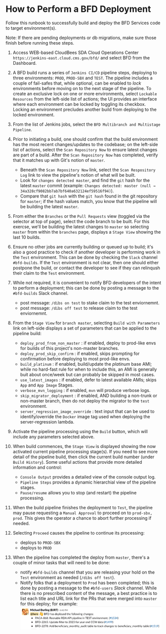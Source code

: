 # How to Perform a BFD Deployment

Follow this runbook to successfully build and deploy the BFD Services code to target environment(s).

Note: If there are pending deployments or db migrations, make sure those finish before running these steps.

1. Access WEB-based CloudBees SDA Cloud Operations Center ```https://jenkins-east.cloud.cms.gov/bfd/``` and select BFD from the Dashboard.

2. A BFD build runs a series of ```Jenkins CI/CD``` pipeline steps, deploying to three environments: `PROD`, `PROD-SBX` and `TEST`. The pipeline includes a couple of fail-safes that, while optional, can be enabled to _lock_ environments before moving on to the next stage of the pipeline. To create an exclusive lock on one or more environments, select ```Lockable Resources``` from the left-side list of actions; the UI provides an interface where each environment can be locked by toggling its checkbox. Locking an environment precludes another build from deploying to the locked environment. 

3. From the list of Jenkins jobs, select the ```BFD Multibranch and Multistage Pipeline```.

4. Prior to initiating a build, one should confirm that the build environment has the most recent changes/updates to the codebase; on the left-side list of actions, select the ```Scan Repository Now``` to ensure latest changes are part of a build. After the ```Scan Repository Now``` has completed, verify that it matches up with Git's notion of ```master```. 

    - Beneath the `Scan Repository Now` link, select the `Scan Respository Log` link to view the pipeline's notion of what will be built. 
    - Look for `changes detected master`, and find the `git` hash for the latest `master` commit (example: ```Changes detected: master (null → 34a328cf9082bb7ab7bf640a632124ef59516f94)```).
    - Compare that `git hash` with the `git hash` found in the git repository for `master`; if the hash values match, you know that the pipeline will be building the latest `master`.

5. From either the ```Branches``` or the ```Pull Requests``` view (toggled via the selector at top of page), select the code branch to be built. For this exercse, we'll be building the latest changes to ```master``` so selecting ```master``` from within the ```branches``` page, displays a ```Stage View``` showing the last 10 builds.

6. Ensure no other jobs are currently building or queued up to build; it's also a good practice to check if another developer is performing work in the ```Test``` environment. This can be done by checking the ```Slack``` channel ```#bfd-builds```. If the ```Test``` environment is not clear, then one should either postpone the build, or contact the developer to see if they can relinqush their claim to the ```Test``` environment.

7. While not required, it is convenient to notify BFD developers of the intent to perform a deployment; this can be done by posting a message to the ```#bfd-builds``` Slack channel.
    - post message: ```/dibs on test``` to stake claim to the test enviornemnt.
    - post message: ```/dibs off test``` to release claim to the test enviornemnt.

8. From the ```Stage View``` for ```branch master```, selecting ```Build with Parameters``` link on left-side displays a set of parameters that can be applied to the pipeline build:
    - `deploy_prod_from_non_master` : if enabled, deploy to prod-like envs for builds of this project's non-master branches.
    - `deploy_prod_skip_confirm` : if enabled, skips prompting for confirmation before deploying to most prod-like envs.
    - `build_platinum` : if enabled, build/update the _platinum_ base AMI; while no hard-fast rule for when to include this, an AMI is generally buit about once/week but can probably be skipped in most cases.
    - `use_latest_images` : if enabled, defer to latest available AMIs; skips `App` and `App Image` Stages.
    - `verbose_mvn_logging` : if enabled, `mvn` will produce verbose logs.
    - `skip_migrator_deployment` : if enabled, AND building a non-trunk or non-master branch, then do not deploy the migrator to the `test` environment.
    - `server_regression_image_override` : text input that can be used to identify/override the `Docker` image tag used when deploying the server-regression lambda.

9. Activate the pipeline processing using the ```Build``` button, which will include any parameters selected above.

10. When build commences, the ```Stage View``` is displayed showing the now activated current pipeline processing stage(s). If you need to see more detail of the pipeline build, then click the current build number (under ```Build History```). Some useful actions that provide more detailed information and control:
    - ```Console Output``` provides a detailed view of the console output log.
    - ```Pipeline Steps``` provides a dynamic hierarchial view of the pipeline stages.
    - ```Pause/resume``` allows you to stop (and restart) the pipeline processing.

11. When the build pipeline finishes the deployment to ```Test```, the pipeline may pause requesting a ```Manual Approval``` to proceed on to ```prod-sbx, prod```. This gives the operator a chance to abort further processing if needed.

12. Selecting ```Proceed``` causes the pipeline to continue its processing:
    - deploys to ```PROD-SBX``` 
    - deploys to ```PROD```

13. When the pipeline has completed the deploy from ```master```, there's a couple of minor tasks that will need to be done:
    - notify ```#bfd-builds``` channel that you are releasing your hold on the ```Test``` environment as needed (```/dibs off test```).  
    - Notify folks that a deployment to ```Prod``` has been completed; this is done by posting a message to the `#bfd-users` _Slack_ channel. While there is no prescribed content of the message, a best practice is to list each title and URL link for the PRs that were merged into `master` for this deploy; for example:
![Dibs-Off](resources/deploy-completed-slack.png)
